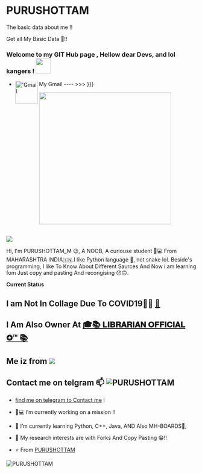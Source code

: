 

# PURUSHOTTAM

The basic data about me !!

Get all My Basic Data 📜!!

### Welcome to my GIT Hub page , Hellow dear Devs, and lol kangers ! <img src="https://raw.githubusercontent.com/MartinHeinz/MartinHeinz/master/wave.gif" width="40px">

- My Gmail ---- >>> }}} <a href="purushottam.prof@gmail.com"> <img align="left" alt="'Gmail" width="60px" src="https://telegra.ph/file/6bcaea595e820006cfd03.png" />

</a>

<img src="https://telegra.ph/file/1706e3ec522cbc83f64b5.png" width="350px">

<br />

<br />

![](https://visitor-badge.glitch.me/badge?page_id=PURUSHOTTAM)

Hi, I'm PURUSHOTTAM_M 😉, A NOOB, A curiouse student 👨💻 From MAHARASHTRA INDIA🇮🇳.I like Python language 🐍, not snake lol. Beside's programming, I like To Know About Different Saurces And Now i am learning fom Just copy and pasting And recongising 😯🙃.

**Current Status**

## I am Not In Collage Due To COVID19🦠🦟 [💼](https://img.shields.io/badge/-STUDENDT🤓🤓-Pink)
## I Am Also Owner At [🎓📚 𝐋𝐈𝐁𝐑𝐀𝐑𝐈𝐀𝐍 𝐎𝐅𝐅𝐈𝐂𝐈𝐀𝐋 ✪™ 📚](https://t.me/Channel_Librarian)
## Me iz from ![](https://img.shields.io/badge/-Maharashtra😁😁-green)

## Contact me on telgram 📫 ![PURUSHOTTAM](https://img.shields.io/badge/@Mr_Purushottam-pink)

- [find me on telegram to Contact me](https://t.me/Purushottam_Mahajan) !

- 👨💻 I’m currently working on a mission !!

- 🌱 I’m currently learning Python, C++, Java, AND Also MH-BOARDS🥺,



- 🤔 My research interests are with Forks And Copy Pasting 😁!!

- ⭐️ From [PURUSHOTTAM](https://github.com/PURUSHOTTAM)

<p align="center">&nbsp;<img align="left" src="https://github-readme-stats.vercel.app/api?username=PURUSHOTTAM&theme=algolia&show_icons=true" alt="PURUSHOTTAM"/></p>

